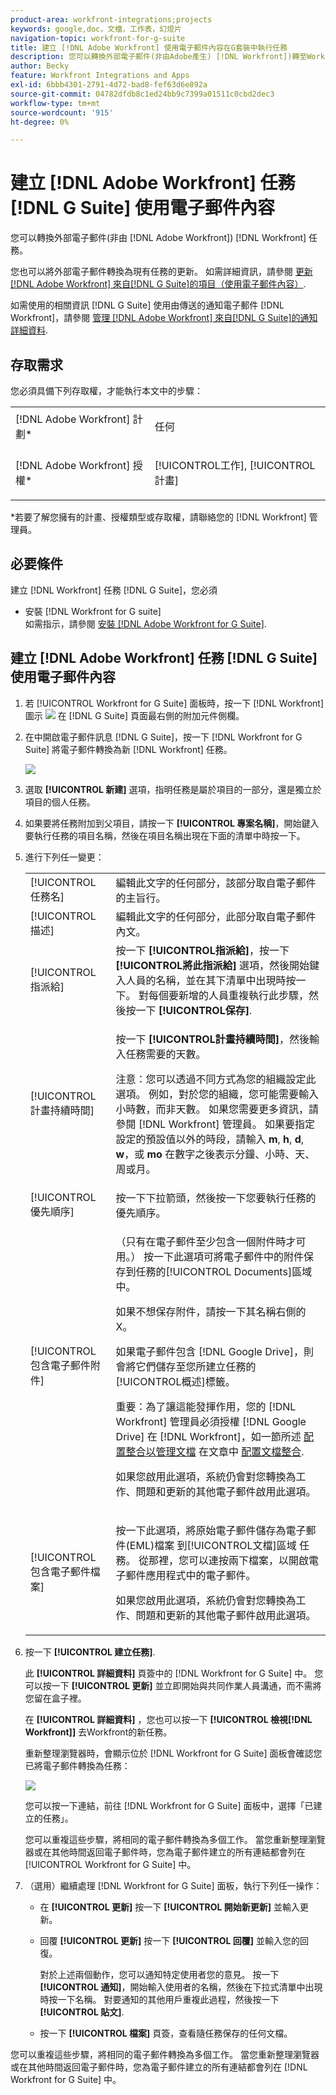 ```yaml
---
product-area: workfront-integrations;projects
keywords: google,doc，文檔，工作表，幻燈片
navigation-topic: workfront-for-g-suite
title: 建立 [!DNL Adobe Workfront] 使用電子郵件內容在G套裝中執行任務
description: 您可以轉換外部電子郵件(非由Adobe產生) [!DNL Workfront])轉至Workfront任務。
author: Becky
feature: Workfront Integrations and Apps
exl-id: 6bbb4301-2791-4d72-bad8-fef63d6e892a
source-git-commit: 04782dfdb8c1ed24bb9c7399a01511c0cbd2dec3
workflow-type: tm+mt
source-wordcount: '915'
ht-degree: 0%

---
```


# 建立 [!DNL Adobe Workfront] 任務 [!DNL G Suite] 使用電子郵件內容

您可以轉換外部電子郵件(非由 [!DNL Adobe Workfront]) [!DNL Workfront] 任務。

您也可以將外部電子郵件轉換為現有任務的更新。 如需詳細資訊，請參閱 [更新 [!DNL Adobe Workfront] 來自[!DNL G Suite]的項目（使用電子郵件內容）](../../workfront-integrations-and-apps/workfront-for-g-suite/update-wf-item-using-email-content.md).

如需使用的相關資訊 [!DNL G Suite] 使用由傳送的通知電子郵件 [!DNL Workfront]，請參閱 [管理 [!DNL Adobe Workfront] 來自[!DNL G Suite]的通知詳細資料](../../workfront-integrations-and-apps/workfront-for-g-suite/manage-wf-email-notification-details-in-gsuite.md).

## 存取需求

您必須具備下列存取權，才能執行本文中的步驟：

<table style="table-layout:auto"> 
 <col> 
 <col> 
 <tbody> 
  <tr> 
   <td role="rowheader">[!DNL Adobe Workfront] 計劃*</td> 
   <td> <p>任何</p> </td> 
  </tr> 
  <tr> 
   <td role="rowheader">[!DNL Adobe Workfront] 授權*</td> 
   <td> <p>[!UICONTROL工作], [!UICONTROL計畫]</p> </td> 
  </tr> 
   </tbody> 
</table>

&#42;若要了解您擁有的計畫、授權類型或存取權，請聯絡您的 [!DNL Workfront] 管理員。

## 必要條件

建立 [!DNL Workfront] 任務 [!DNL G Suite]，您必須

* 安裝 [!DNL Workfront for G suite]\
   如需指示，請參閱 [安裝 [!DNL Adobe Workfront for G Suite]](../../workfront-integrations-and-apps/workfront-for-g-suite/install-workfront-for-gsuite.md).

## 建立 [!DNL Adobe Workfront] 任務 [!DNL G Suite] 使用電子郵件內容

1. 若 [!UICONTROL Workfront for G Suite] 面板時，按一下 [!DNL Workfront] 圖示 ![](assets/wf-lion-icon.png) 在 [!DNL G Suite] 頁面最右側的附加元件側欄。
1. 在中開啟電子郵件訊息 [!DNL G Suite]，按一下 [!DNL Workfront for G Suite] 將電子郵件轉換為新 [!DNL Workfront] 任務。

   ![](assets/convert-email-task-issue-update.png)

1. 選取 **[!UICONTROL 新建]** 選項，指明任務是屬於項目的一部分，還是獨立於項目的個人任務。
1. 如果要將任務附加到父項目，請按一下 **[!UICONTROL 專案名稱]**，開始鍵入要執行任務的項目名稱，然後在項目名稱出現在下面的清單中時按一下。
1. 進行下列任一變更：

   <table style="table-layout:auto"> 
    <col> 
    <col> 
    <tbody> 
     <tr> 
      <td role="rowheader">[!UICONTROL任務名]</td> 
      <td>編輯此文字的任何部分，該部分取自電子郵件的主旨行。</td> 
     </tr> 
     <tr> 
      <td role="rowheader">[!UICONTROL描述]</td> 
      <td>編輯此文字的任何部分，此部分取自電子郵件內文。</td> 
     </tr> 
     <tr data-mc-conditions=""> 
      <td role="rowheader">[!UICONTROL指派給]</td> 
      <td>按一下 <strong>[!UICONTROL指派給]</strong>，按一下 <strong>[!UICONTROL將此指派給]</strong> 選項，然後開始鍵入人員的名稱，並在其下清單中出現時按一下。 對每個要新增的人員重複執行此步驟，然後按一下 <strong>[!UICONTROL保存]</strong>.</td> 
     </tr> 
     <tr data-mc-conditions=""> 
      <td role="rowheader">[!UICONTROL計畫持續時間]</td> 
      <td> <p>按一下 <strong>[!UICONTROL計畫持續時間]</strong>，然後輸入任務需要的天數。 </p> <p>注意：您可以透過不同方式為您的組織設定此選項。 例如，對於您的組織，您可能需要輸入小時數，而非天數。 如果您需要更多資訊，請參閱 [!DNL Workfront] 管理員。 如果要指定設定的預設值以外的時段，請輸入 <strong>m</strong>, <strong>h</strong>, <strong>d</strong>, <strong>w</strong>，或 <strong>mo</strong> 在數字之後表示分鐘、小時、天、周或月。</p> </td> 
     </tr> 
     <tr data-mc-conditions=""> 
      <td role="rowheader">[!UICONTROL優先順序]</td> 
      <td>按一下下拉箭頭，然後按一下您要執行任務的優先順序。</td> 
     </tr> 
     <tr data-mc-conditions=""> 
      <td role="rowheader">[!UICONTROL包含電子郵件附件]</td> 
      <td> <p>（只有在電子郵件至少包含一個附件時才可用。） 按一下此選項可將電子郵件中的附件保存到任務的[!UICONTROL Documents]區域中。 </p> <p>如果不想保存附件，請按一下其名稱右側的X。 </p> <p>如果電子郵件包含 [!DNL Google Drive]，則會將它們儲存至您所建立任務的[!UICONTROL概述]標籤。 </p> <p>重要：為了讓這能發揮作用，您的 [!DNL Workfront] 管理員必須授權 [!DNL Google Drive] 在 [!DNL Workfront]，如一節所述 <a href="../../administration-and-setup/configure-integrations/configure-document-integrations.md#configur" class="MCXref xref">配置整合以管理文檔</a> 在文章中 <a href="../../administration-and-setup/configure-integrations/configure-document-integrations.md" class="MCXref xref">配置文檔整合</a>.</p> <p>如果您啟用此選項，系統仍會對您轉換為工作、問題和更新的其他電子郵件啟用此選項。</p> </td> 
     </tr> 
     <tr data-mc-conditions=""> 
      <td role="rowheader">[!UICONTROL包含電子郵件檔案]</td> 
      <td> <p>按一下此選項，將原始電子郵件儲存為電子郵件(EML)檔案 <span>到[!UICONTROL文檔]區域</span> 任務。 從那裡，您可以連按兩下檔案，以開啟電子郵件應用程式中的電子郵件。</p> <p>如果您啟用此選項，系統仍會對您轉換為工作、問題和更新的其他電子郵件啟用此選項。</p> </td> 
     </tr> 
    </tbody> 
   </table>

1. 按一下 **[!UICONTROL 建立任務]**.

   此 **[!UICONTROL 詳細資料]** 頁簽中的 [!DNL Workfront for G Suite] 中。 您可以按一下 **[!UICONTROL 更新]** 並立即開始與共同作業人員溝通，而不需將您留在盒子裡。

   在 **[!UICONTROL 詳細資料]** ，您也可以按一下 **[!UICONTROL 檢視[!DNL Workfront]]** 去Workfront的新任務。

   重新整理瀏覽器時，會顯示位於 [!DNL Workfront for G Suite] 面板會確認您已將電子郵件轉換為任務：

   ![](assets/email-was-converted.png)

   您可以按一下連結，前往 [!DNL Workfront for G Suite] 面板中，選擇「已建立的任務」。

   您可以重複這些步驟，將相同的電子郵件轉換為多個工作。 當您重新整理瀏覽器或在其他時間返回電子郵件時，您為電子郵件建立的所有連結都會列在 [!UICONTROL Workfront for G Suite] 中。

1. （選用）繼續處理 [!DNL Workfront for G Suite] 面板，執行下列任一操作：

   * 在 **[!UICONTROL 更新]** 按一下 **[!UICONTROL 開始新更新]** 並輸入更新。

   * 回覆 **[!UICONTROL 更新]** 按一下 **[!UICONTROL 回覆]** 並輸入您的回復。

      對於上述兩個動作，您可以通知特定使用者您的意見。 按一下 **[!UICONTROL 通知]**，開始輸入使用者的名稱，然後在下拉式清單中出現時按一下名稱。 對要通知的其他用戶重複此過程，然後按一下 **[!UICONTROL 貼文]**.

   * 按一下 **[!UICONTROL 檔案]** 頁簽，查看隨任務保存的任何文檔。

您可以重複這些步驟，將相同的電子郵件轉換為多個工作。 當您重新整理瀏覽器或在其他時間返回電子郵件時，您為電子郵件建立的所有連結都會列在 [!DNL Workfront for G Suite] 中。
